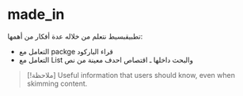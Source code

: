 # made_in

تطبيقبسيط نتعلم من خلاله عدة أفكار من أهمها:
- التعامل مع packge قراء الباركود
- التعامل مع List والبحث داخلها
ـ اقتصاص احدف معينة من نص
> [!ملاحظة]
> Useful information that users should know, even when skimming content.

